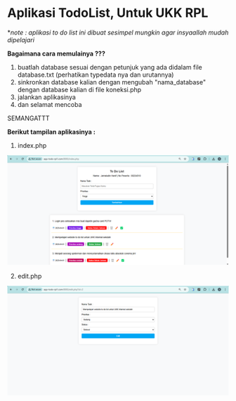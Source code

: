 # Aplikasi TodoList, Untuk UKK RPL

**note : aplikasi to do list ini dibuat sesimpel mungkin agar insyaallah mudah dipelajari*

**Bagaimana cara memulainya ???**

1. buatlah database sesuai dengan petunjuk yang ada didalam file database.txt (perhatikan typedata nya dan urutannya)
2. sinkronkan database kalian dengan mengubah "nama_database" dengan database kalian di file koneksi.php
3. jalankan aplikasinya
4. dan selamat mencoba

SEMANGATTT

**Berikut tampilan aplikasinya :**
1. index.php
   
![index](https://github.com/JamaludinHanif/app-todolist-rpl1/blob/main/asset-github/index.png)

2. edit.php

![ edit](https://github.com/JamaludinHanif/app-todolist-rpl1/blob/main/asset-github/edit.png)

